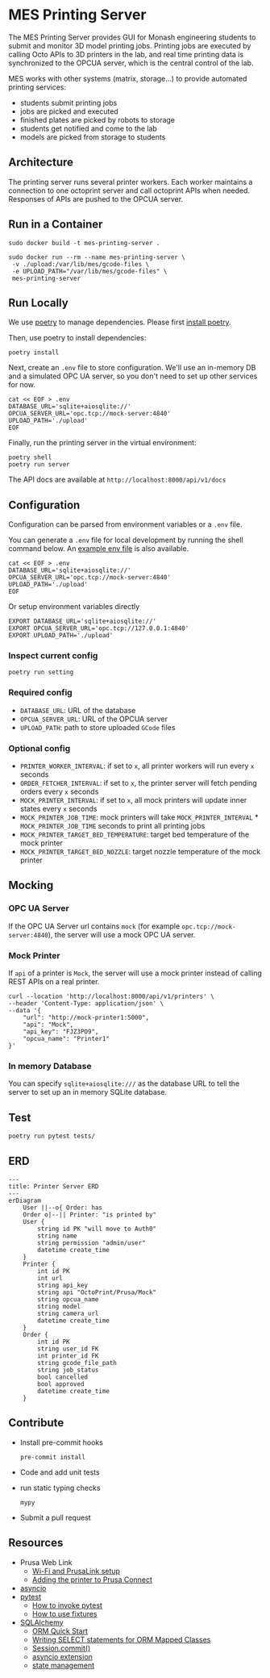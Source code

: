 # MES Printing Server

The MES Printing Server provides GUI for Monash engineering students to submit and monitor 3D model printing jobs.
Printing jobs are executed by calling Octo APIs to 3D printers in the lab, and real time printing data is
synchronized to the OPCUA server, which is the central control of the lab.

MES works with other systems (matrix, storage...) to provide automated printing services:

* students submit printing jobs
* jobs are picked and executed
* finished plates are picked by robots to storage
* students get notified and come to the lab
* models are picked from storage to students

## Architecture

The printing server runs several printer workers.
Each worker maintains a connection to one octoprint server and call octoprint APIs when needed.
Responses of APIs are pushed to the OPCUA server.

## Run in a Container

```shell
sudo docker build -t mes-printing-server .

sudo docker run --rm --name mes-printing-server \
 -v ./upload:/var/lib/mes/gcode-files \
 -e UPLOAD_PATH="/var/lib/mes/gcode-files" \
 mes-printing-server
```

## Run Locally

We use [poetry](https://python-poetry.org/) to manage dependencies. Please
first [install poetry](https://python-poetry.org/docs/#installation).

Then, use poetry to install dependencies:

```shell
poetry install
```

Next, create an `.env` file to store configuration.
We'll use an in-memory DB and a simulated OPC UA server,
so you don't need to set up other services for now.

```shell
cat << EOF > .env
DATABASE_URL='sqlite+aiosqlite://'
OPCUA_SERVER_URL='opc.tcp://mock-server:4840'
UPLOAD_PATH='./upload'
EOF
```

Finally, run the printing server in the virtual environment:

```shell
poetry shell
poetry run server
```

The API docs are available at `http://localhost:8000/api/v1/docs`

## Configuration

Configuration can be parsed from environment variables or a `.env` file.

You can generate a `.env` file for local development by running the shell command below.
An [example env file](./.env.example) is also available.

```shell
cat << EOF > .env
DATABASE_URL='sqlite+aiosqlite://'
OPCUA_SERVER_URL='opc.tcp://mock-server:4840'
UPLOAD_PATH='./upload'
EOF
```

Or setup environment variables directly

```shell
EXPORT DATABASE_URL='sqlite+aiosqlite://'
EXPORT OPCUA_SERVER_URL='opc.tcp://127.0.0.1:4840'
EXPORT UPLOAD_PATH='./upload'
```

### Inspect current config

```shell
poetry run setting
```

### Required config

* `DATABASE_URL`: URL of the database
* `OPCUA_SERVER_URL`: URL of the OPCUA server
* `UPLOAD_PATH`: path to store uploaded `GCode` files

### Optional config

* `PRINTER_WORKER_INTERVAL`: if set to `x`, all printer workers will run every `x` seconds
* `ORDER_FETCHER_INTERVAL`: if set to `x`, the printer server will fetch pending orders every `x` seconds
* `MOCK_PRINTER_INTERVAL`: if set to `x`, all mock printers will update inner states every `x` seconds
* `MOCK_PRINTER_JOB_TIME`: mock printers will take `MOCK_PRINTER_INTERVAL` * `MOCK_PRINTER_JOB_TIME` seconds to print
  all printing jobs
* `MOCK_PRINTER_TARGET_BED_TEMPERATURE`: target bed temperature of the mock printer
* `MOCK_PRINTER_TARGET_BED_NOZZLE`: target nozzle temperature of the mock printer

## Mocking

### OPC UA Server

If the OPC UA Server url contains `mock` (for example `opc.tcp://mock-server:4840`), the server will use a mock OPC UA
server.

### Mock Printer

If `api` of a printer is `Mock`, the server will use a mock printer instead of calling REST APIs on a real printer.

```shell
curl --location 'http://localhost:8000/api/v1/printers' \
--header 'Content-Type: application/json' \
--data '{
    "url": "http://mock-printer1:5000",
    "api": "Mock",
    "api_key": "FJZ3PO9",
    "opcua_name": "Printer1"
}'
```

### In memory Database

You can specify `sqlite+aiosqlite:///` as the database URL to tell the server to set up an in memory SQLite database.

## Test

```shell
poetry run pytest tests/
```

## ERD

```mermaid
---
title: Printer Server ERD
---
erDiagram
    User ||--o{ Order: has
    Order o|--|| Printer: "is printed by"
    User {
        string id PK "will move to Auth0"
        string name
        string permission "admin/user"
        datetime create_time
    }
    Printer {
        int id PK
        int url
        string api_key
        string api "OctoPrint/Prusa/Mock"
        string opcua_name
        string model
        string camera_url
        datetime create_time
    }
    Order {
        int id PK
        string user_id FK
        int printer_id FK
        string gcode_file_path
        string job_status
        bool cancelled
        bool approved
        datetime create_time
    }
```

## Contribute

* Install pre-commit hooks

  ```shell
  pre-commit install
  ```

* Code and add unit tests

* run static typing checks

  ```shell
  mypy
  ```

* Submit a pull request

## Resources

* Prusa Web Link
    * [Wi-Fi and PrusaLink setup](https://help.prusa3d.com/guide/wi-fi-and-prusalink-setup-xl-firmware-up-to-4-7-5_419630)
    * [Adding the printer to Prusa Connect](https://help.prusa3d.com/guide/adding-the-printer-to-prusa-connect-xl-firmware-up-to-4-7-5_420001)
* [asyncio](https://docs.python.org/3/library/asyncio.html)
* [pytest](https://docs.pytest.org/en/7.4.x/)
    * [How to invoke pytest](https://docs.pytest.org/en/7.1.x/how-to/usage.html)
    * [How to use fixtures](https://docs.pytest.org/en/7.4.x/how-to/fixtures.html)
* [SQLAlchemy](https://www.sqlalchemy.org/)
    * [ORM Quick Start](https://docs.sqlalchemy.org/en/20/orm/quickstart.html)
    * [Writing SELECT statements for ORM Mapped Classes](https://docs.sqlalchemy.org/en/20/orm/queryguide/select.html)
    * [Session.commit()](https://docs.sqlalchemy.org/en/20/orm/session_api.html#sqlalchemy.orm.Session.commit)
    * [asyncio extension](https://docs.sqlalchemy.org/en/20/orm/extensions/asyncio.html#synopsis-orm)
    * [state management](https://docs.sqlalchemy.org/en/20/orm/session_state_management.html)
